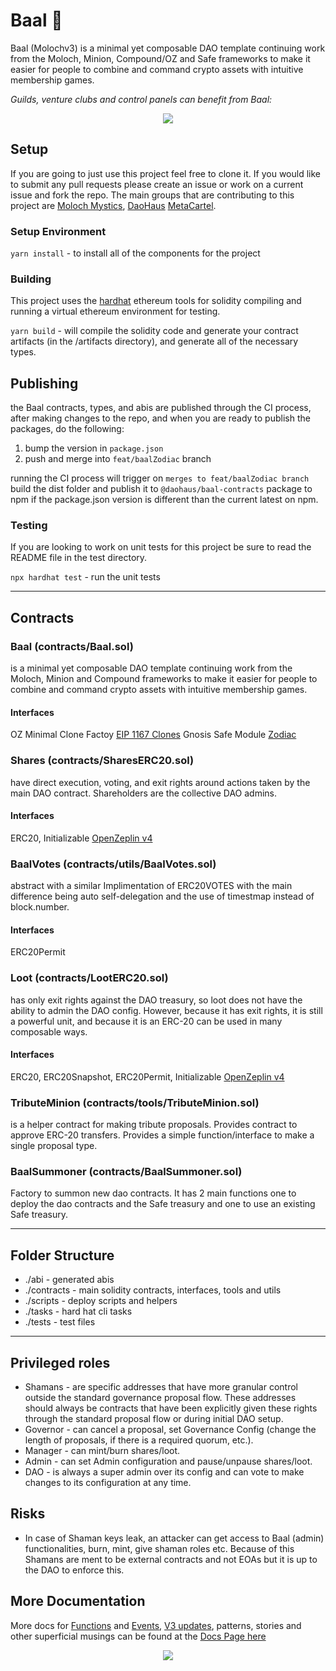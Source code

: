# Baal 👺

Baal (Molochv3) is a minimal yet composable DAO template continuing work from the
Moloch, Minion, Compound/OZ and Safe frameworks to make it easier for people to
combine and command crypto assets with intuitive membership games. 

*Guilds, venture clubs and control panels can benefit from Baal:*

<p align="center"><img src="https://media.giphy.com/media/rgwNTGFUbNTgsgiYha/giphy.gif"></p>

## Setup

If you are going to just use this project feel free to clone it.  If you would like to submit any pull requests please create an issue or work on a current issue and fork the repo.  The main groups that are contributing to this project are [Moloch Mystics](https://github.com/Moloch-Mystics/Baal), [DaoHaus](https://discord.com/channels/709210493549674598) [MetaCartel](https://discord.com/channels/702325961433284609).

### Setup Environment

`yarn install` - to install all of the components for the project

### Building

This project uses the [hardhat](https://hardhat.org/) ethereum tools for solidity compiling and running a virtual ethereum environment for testing.

`yarn build` - will compile the solidity code and generate your contract artifacts (in the /artifacts directory), and generate all of the necessary types.

## Publishing

the Baal contracts, types, and abis are published through the CI process, after making changes to the repo, and when you are ready to publish the packages, do the following:

1) bump the version in `package.json`
2) push and merge into `feat/baalZodiac` branch

running the CI process will trigger on `merges to feat/baalZodiac branch` build the dist folder and publish it to `@daohaus/baal-contracts` package to npm if the package.json version is different than the current latest on npm.

### Testing

If you are looking to work on unit tests for this project be sure to read the README file in the test directory.

`npx hardhat test` - run the unit tests

----
## Contracts 
### **Baal (contracts/Baal.sol)**
is a minimal yet composable DAO template continuing work from
the Moloch, Minion and Compound frameworks to make it easier for
people to combine and command crypto assets with intuitive membership
games.

#### Interfaces
OZ Minimal Clone Factoy [EIP 1167 Clones](https://docs.openzeppelin.com/contracts/4.x/api/proxy#Clones)
Gnosis Safe Module [Zodiac](https://github.com/gnosis/zodiac)

### **Shares (contracts/SharesERC20.sol)**
have direct execution, voting, and exit rights around actions
taken by the main DAO contract. Shareholders are the collective DAO
admins.

#### Interfaces
ERC20,  Initializable [OpenZeplin v4](https://docs.openzeppelin.com/contracts/4.x/)


### **BaalVotes (contracts/utils/BaalVotes.sol)**
abstract with a similar Implimentation of ERC20VOTES with the main 
difference being auto self-delegation and the use of timestmap instead of block.number.
#### Interfaces
ERC20Permit

### **Loot (contracts/LootERC20.sol)**
has only exit rights against the DAO treasury, so loot does
not have the ability to admin the DAO config. However, because it has
exit rights, it is still a powerful unit, and because it is an ERC-20
can be used in many composable ways.

#### Interfaces
ERC20, ERC20Snapshot, ERC20Permit, Initializable [OpenZeplin v4](https://docs.openzeppelin.com/contracts/4.x/)

### **TributeMinion (contracts/tools/TributeMinion.sol)** 
is a helper contract for making tribute proposals.
Provides contract to approve ERC-20 transfers. Provides a simple
function/interface to make a single proposal type.

### **BaalSummoner (contracts/BaalSummoner.sol)**
Factory to summon new dao contracts. It has 2 main functions one to deploy
the dao contracts and the Safe treasury and one to use an existing Safe treasury.
 
----

## Folder Structure
- ./abi - generated abis
- ./contracts - main solidity contracts, interfaces, tools and utils
- ./scripts - deploy scripts and helpers
- ./tasks - hard hat cli tasks
- ./tests - test files

----
## Privileged roles
- Shamans - are specific addresses that have more granular control
outside the standard governance proposal flow. These addresses should
always be contracts that have been explicitly given these rights
through the standard proposal flow or during initial DAO setup.
- Governor - can cancel a proposal, set Governance Config (change the
length of proposals, if there is a required quorum, etc.).
- Manager - can mint/burn shares/loot.
- Admin - can set Admin configuration and pause/unpause shares/loot.
- DAO - is always a super admin over its config and can vote to make
changes to its configuration at any time.

## Risks
- In case of Shaman keys leak, an attacker can get access to Baal
(admin) functionalities, burn, mint, give shaman roles etc. 
Because of this Shamans are ment to be external contracts and not EOAs
but it is up to the DAO to enforce this.

## More Documentation

More docs for [Functions](https://baal-docs.vercel.app/functions) and [Events](https://baal-docs.vercel.app/events), [V3 updates](https://baal-docs.vercel.app/features/updates), patterns, stories and other superficial musings can be found at the [Docs Page here](https://baal-docs.vercel.app/)

<p align="center"><img src="https://media.giphy.com/media/rgwNTGFUbNTgsgiYha/giphy.gif"></p>